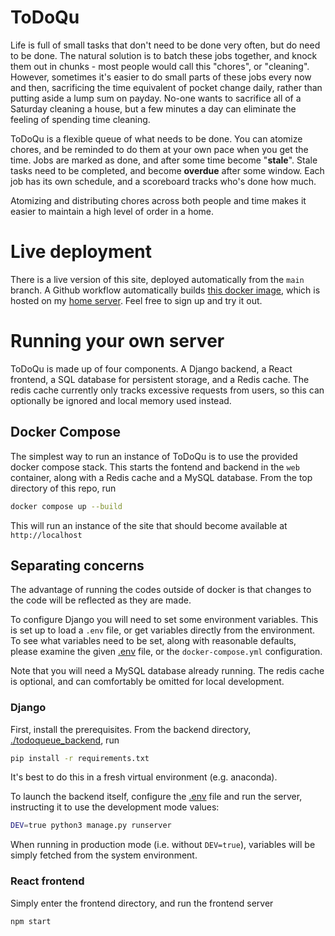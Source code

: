 # ToDoQu

Life is full of small tasks that don't need to be done very often, but do need to be done. The natural solution is to batch these jobs together, and knock them out in chunks - most people would call this "chores", or "cleaning". However, sometimes it's easier to do small parts of these jobs every now and then, sacrificing the time equivalent of pocket change daily, rather than putting aside a lump sum on payday. No-one wants to sacrifice all of a Saturday cleaning a house, but a few minutes a day can eliminate the feeling of spending time cleaning.

ToDoQu is a flexible queue of what needs to be done. You can atomize chores, and be reminded to do them at your own pace when you get the time. Jobs are marked as done, and after some time become "**stale**". Stale tasks need to be completed, and become **overdue** after some window. Each job has its own schedule, and a scoreboard tracks who's done how much.

Atomizing and distributing chores across both people and time makes it easier to maintain a high level of order in a home.


# Live deployment

There is a live version of this site, deployed automatically from the `main` branch. A Github workflow automatically builds [this docker image](https://hub.docker.com/repository/docker/wizenedchimp/todoqueue/general), which is hosted on my [home server](https://todoqu.wildjames.com/). Feel free to sign up and try it out.


# Running your own server

ToDoQu is made up of four components. A Django backend, a React frontend, a SQL database for persistent storage, and a Redis cache. The redis cache currently only tracks excessive requests from users, so this can optionally be ignored and local memory used instead.

## Docker Compose

The simplest way to run an instance of ToDoQu is to use the provided docker compose stack. This starts the fontend and backend in the `web` container, along with a Redis cache and a MySQL database. From the top directory of this repo, run
```bash
docker compose up --build
```
This will run an instance of the site that should become available at `http://localhost`


## Separating concerns

The advantage of running the codes outside of docker is that changes to the code will be reflected as they are made.

To configure Django you will need to set some environment variables. This is set up to load a `.env` file, or get variables directly from the environment. 
To see what variables need to be set, along with reasonable defaults, please examine the given [.env](./todoqueue_backend/.env) file, or the `docker-compose.yml` configuration. 

Note that you will need a MySQL database already running. The redis cache is optional, and can comfortably be omitted for local development.

### Django

First, install the prerequisites. From the backend directory, [./todoqueue_backend](./todoqueue_backend/), run
```bash
pip install -r requirements.txt
```
It's best to do this in a fresh virtual environment (e.g. anaconda).

To launch the backend itself, configure the [.env](./todoqueue_backend/.env) file and run the server, instructing it to use the development mode values:
```bash
DEV=true python3 manage.py runserver
```

When running in production mode (i.e. without `DEV=true`), variables will be simply fetched from the system environment.

### React frontend

Simply enter the frontend directory, and run the frontend server
```bash
npm start
```

